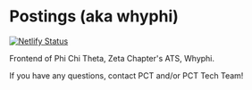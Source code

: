# Postings (aka whyphi)

[![Netlify Status](https://api.netlify.com/api/v1/badges/78a39fae-29c9-4ca2-9dcb-413cd86f304d/deploy-status)](https://app.netlify.com/sites/whyphi/deploys)

Frontend of Phi Chi Theta, Zeta Chapter's ATS, Whyphi.

If you have any questions, contact PCT and/or PCT Tech Team!
